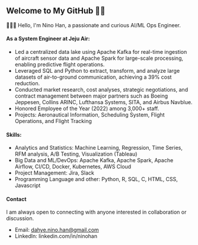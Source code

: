 ## Welcome to My GitHub 👋🏻


👩🏻‍💻 Hello, I'm Nino Han, a passionate and curious AI/ML Ops Engineer.

#### As a System Engineer at Jeju Air:
- Led a centralized data lake using Apache Kafka for real-time ingestion of aircraft sensor data and Apache Spark for large-scale processing, enabling predictive flight operations.
- Leveraged SQL and Python to extract, transform, and analyze large datasets of air-to-ground communication, achieving a 39% cost reduction.
- Conducted market research, cost analyses, strategic negotiations, and contract management between major partners such as Boeing Jeppesen, Collins ARINC, Lufthansa Systems, SITA, and Airbus Navblue.
- Honored Employee of the Year (2022) among 3,000+ staff.
- Projects: Aeronautical Information, Scheduling System, Flight Operations, and Flight Tracking



#### Skills:
- Analytics and Statistics: Machine Learning, Regression, Time Series, RFM analysis, A/B Testing, Visualization (Tableau)
- Big Data and ML/DevOps: Apache Kafka, Apache Spark, Apache Airflow, CI/CD, Docker, Kubernetes, AWS Cloud
- Project Management: Jira, Slack
- Programming Language and other: Python, R, SQL, C, HTML, CSS, Javascript




#### Contact
I am always open to connecting with anyone interested in collaboration or discussion.
- Email: dahye.nino.han@gmail.com
- LinkedIn: linkedin.com/in/ninohan




<!--
**DahyeNinoHan/DahyeNinoHan** is a ✨ _special_ ✨ repository because its `README.md` (this file) appears on your GitHub profile.

Here are some ideas to get you started:

- 🔭 I’m currently working on ...
- 🌱 I’m currently learning ...
- 👯 I’m looking to collaborate on ...
- 🤔 I’m looking for help with ...
- 💬 Ask me about ...
- 📫 How to reach me: ...
- 😄 Pronouns: ...
- ⚡ Fun fact: ...
-->
